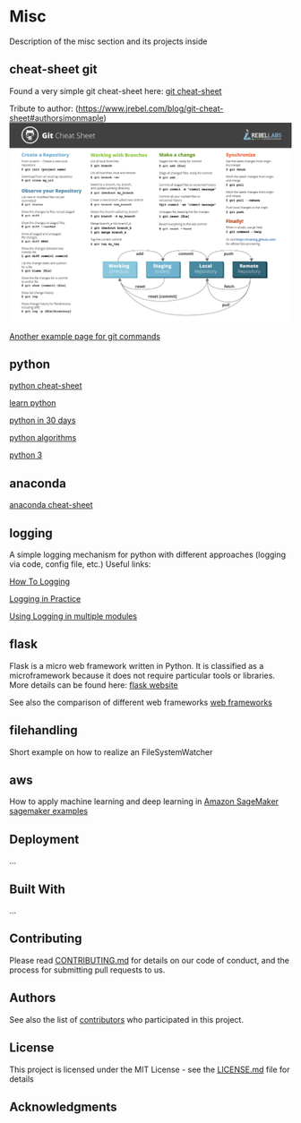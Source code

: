 # Misc

Description of the misc section and its projects inside

## cheat-sheet git
Found a very simple git cheat-sheet here:
[git cheat-sheet](https://www.jrebel.com/blog/git-cheat-sheet)

Tribute to author: (https://www.jrebel.com/blog/git-cheat-sheet#authorsimonmaple)
![alt text](https://github.com/hadze/misc/blob/master/cheatsheet.png)

[Another example page for git commands](https://dzone.com/articles/top-20-git-commands-with-examples)

## python
[python cheat-sheet](https://github.com/jwasham/coding-interview-university/blob/master/extras/cheat%20sheets/python-cheat-sheet-v1.pdf)

[learn python](https://github.com/trekhleb/learn-python)

[python in 30 days](https://github.com/Asabeneh/30-Days-Of-Python)

[python algorithms](https://github.com/TheAlgorithms/Python)

[python 3](https://github.com/jerry-git/learn-python3)

## anaconda
[anaconda cheat-sheet](https://docs.conda.io/projects/conda/en/4.6.0/_downloads/52a95608c49671267e40c689e0bc00ca/conda-cheatsheet.pdf)

## logging

A simple logging mechanism for python with different approaches (logging via code, config file, etc.)
Useful links:

[How To Logging](https://docs.python.org/3/howto/logging.html#logging-from-multiple-modules)

[Logging in Practice](https://fangpenlin.com/posts/2012/08/26/good-logging-practice-in-python/)

[Using Logging in multiple modules](https://stackoverflow.com/questions/15727420/using-logging-in-multiple-modules)

## flask

Flask is a micro web framework written in Python. It is classified as a microframework because it does not require particular tools or libraries.
More details can be found here:
[flask website](https://en.wikipedia.org/wiki/Flask_(web_framework))

See also the comparison of different web frameworks
[web frameworks](https://en.wikipedia.org/wiki/Comparison_of_web_frameworks)

## filehandling

Short example on how to realize an FileSystemWatcher 

## aws
How to apply machine learning and deep learning in [Amazon SageMaker](https://aws.amazon.com/de/sagemaker/)
[sagemaker examples](https://github.com/awslabs/amazon-sagemaker-examples)

## Deployment

...

## Built With

...
<!--
* [Dropwizard](http://www.dropwizard.io/1.0.2/docs/) - The web framework used
* [Maven](https://maven.apache.org/) - Dependency Management
* [ROME](https://rometools.github.io/rome/) - Used to generate RSS Feeds
-->

## Contributing

Please read [CONTRIBUTING.md](https://gist.github.com/PurpleBooth/b24679402957c63ec426) for details on our code of conduct, and the process for submitting pull requests to us.

## Authors

See also the list of [contributors](https://github.com/your/project/contributors) who participated in this project.

## License

This project is licensed under the MIT License - see the [LICENSE.md](LICENSE.md) file for details

## Acknowledgments

